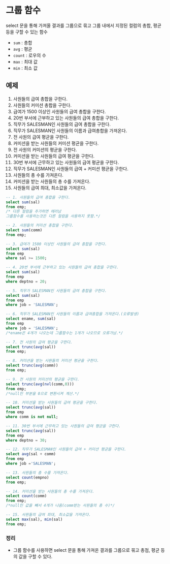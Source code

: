 # 그룹 함수

select 문을 통해 가져올 결과를 그룹으로 묶고 그룹 내에서 지정된 컬럼의 총합, 평균 등을 구할 수 있는 함수

- `sum` : 총합
- `avg` : 평균
- `count` : 로우의 수
- `max` : 최대 값
- `min` : 최소 값

## 예제 

1. 사원들의 급여 총합을 구한다.
2. 사원들의 커미션 총합을 구한다.
3. 급여가 1500 이상인 사원들의 급여 총합을 구한다.
4. 20번 부서에 근부하고 있는 사원들의 급여 총합을 구한다.
5. 직무가 SALESMAN인 사원들의 급여 총합을 구한다.
6. 직무가 SALESMAN인 사원들의 이름과 급여총합을 가져온다.
7. 전 사원의 급여 평균을 구한다.
8. 커미션을 받는 사원들의 커미션 평균을 구한다.
9. 전 사원의 커미션의 평균을 구한다.
10. 커미션을 받는 사원들의 급여 평균을 구한다.
11. 30번 부서에 근무하고 있는 사원들의 급여 평균을 구한다.
12. 직무가 SALESMAN인 사원들의 급여 + 커미션 평균을 구한다.
13. 사원들의 총 수를 가져온다.
14. 커미션을 받는 사원들의 총 수를 가져온다.
15. 사원들의 급여 최대, 최소값을 가져온다.

```SQL
-- 1. 사원들의 급여 총합을 구한다.
select sum(sal)
from emp; 
/* 다른 컬럼을 추가하면 에러남 
그룹함수를 사용하는것은 다른 컬럼을 사용하지 못함.*/

-- 2. 사원들의 커미션 총합을 구한다.
select sum(comm)
from emp;

-- 3. 급여가 1500 이상인 사원들의 급여 총합을 구한다.
select sum(sal)
from emp
where sal >= 1500;

-- 4. 20번 부서에 근부하고 있는 사원들의 급여 총합을 구한다.
select sum(sal)
from emp
where deptno = 20;

-- 5. 직무가 SALESMAN인 사원들의 급여 총합을 구한다.
select sum(sal)
from emp
where job = 'SALESMAN';

-- 6. 직무가 SALESMAN인 사원들의 이름과 급여총합을 가져온다.(오류발생)
select ename, sum(sal)
from emp
where job = 'SALESMAN';
/*ename은 4개가 나오는데 그룹함수는 1개가 나오므로 오류가남.*/

-- 7. 전 사원의 급여 평균을 구한다.
select trunc(avg(sal))
from emp;

-- 8. 커미션을 받는 사원들의 커미션 평균을 구한다.
select trunc(avg(comm))
from emp;

-- 9. 전 사원의 커미션의 평균을 구한다.
select trunc(avg(nvl(comm,0)))
from emp;
/*null인 부분을 0으로 변환시켜 계산.*/

-- 10. 커미션을 받는 사원들의 급여 평균을 구한다.
select trunc(avg(sal))
from emp
where comm is not null;

-- 11. 30번 부서에 근무하고 있는 사원들의 급여 평균을 구한다.
select trunc(avg(sal))
from emp
where deptno = 30;

-- 12. 직무가 SALESMAN인 사원들의 급여 + 커미션 평균을 구한다.
select avg(sal + comm)
from emp
where job ='SALESMAN';

-- 13. 사원들의 총 수를 가져온다.
select count(empno)
from emp;

-- 14. 커미션을 받는 사원들의 총 수를 가져온다.
select count(comm)
from emp;
/*null인 값을 빼서 4개가 나옴(comm받는 사원들의 총 수)*/

-- 15. 사원들의 급여 최대, 최소값을 가져온다.
select max(sal), min(sal)
from emp;

```

### 정리

- 그룹 함수를 사용하면 select 문을 통해 가져온 결과를 그룹으로 묶고 총점, 평균 등의 값을 구할 수 있다.
